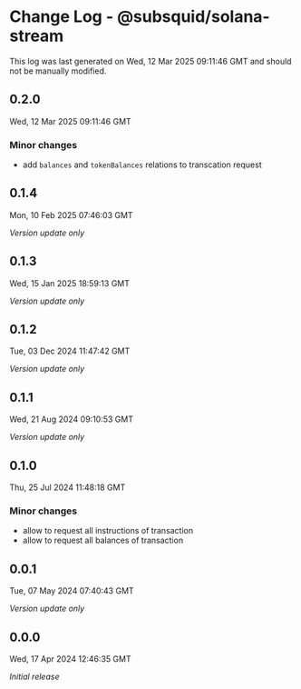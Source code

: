 # Change Log - @subsquid/solana-stream

This log was last generated on Wed, 12 Mar 2025 09:11:46 GMT and should not be manually modified.

## 0.2.0
Wed, 12 Mar 2025 09:11:46 GMT

### Minor changes

- add `balances` and `tokenBalances` relations to transcation request

## 0.1.4
Mon, 10 Feb 2025 07:46:03 GMT

_Version update only_

## 0.1.3
Wed, 15 Jan 2025 18:59:13 GMT

_Version update only_

## 0.1.2
Tue, 03 Dec 2024 11:47:42 GMT

_Version update only_

## 0.1.1
Wed, 21 Aug 2024 09:10:53 GMT

_Version update only_

## 0.1.0
Thu, 25 Jul 2024 11:48:18 GMT

### Minor changes

- allow to request all instructions of transaction
- allow to request all balances of transaction

## 0.0.1
Tue, 07 May 2024 07:40:43 GMT

_Version update only_

## 0.0.0
Wed, 17 Apr 2024 12:46:35 GMT

_Initial release_

